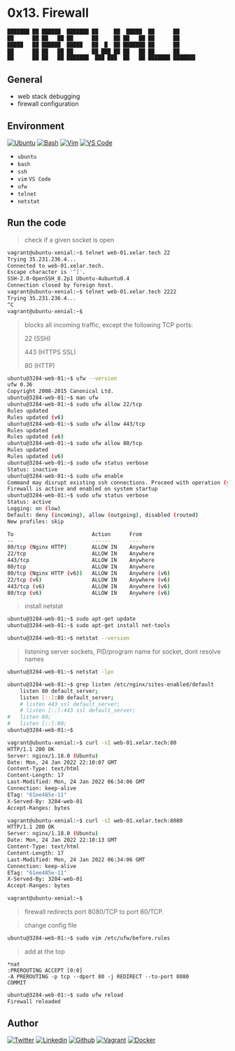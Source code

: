 # 0x13. Firewall

```bash
███████ ██ ██████  ███████ ██     ██  █████  ██      ██ 
██      ██ ██   ██ ██      ██     ██ ██   ██ ██      ██ 
█████   ██ ██████  █████   ██  █  ██ ███████ ██      ██ 
██      ██ ██   ██ ██      ██ ███ ██ ██   ██ ██      ██ 
██      ██ ██   ██ ███████  ███ ███  ██   ██ ███████ ███████ 
```

## General

* web stack debugging
* firewall configuration

## Environment

<!-- ubuntu -->
[![Ubuntu](https://img.shields.io/static/v1?label=&message=Ubuntu&color=E95420&logo=Ubuntu&logoColor=E95420&labelColor=2F333A)](https://ubuntu.com/) <!-- bash -->
[![Bash](https://img.shields.io/static/v1?label=&message=GNU%20Bash&color=4EAA25&logo=GNU%20Bash&logoColor=4EAA25&labelColor=2F333A)](https://www.gnu.org/software/bash/) <!-- vim -->
[![Vim](https://img.shields.io/static/v1?label=&message=Vim&color=019733&logo=Vim&logoColor=019733&labelColor=2F333A)](https://www.vim.org/) <!-- vs code -->
[![VS Code](https://img.shields.io/static/v1?label=&message=Visual%20Studio%20Code&color=5C2D91&logo=Visual%20Studio%20Code&logoColor=5C2D91&labelColor=2F333A)](https://code.visualstudio.com/)

* ``ubuntu``
* ``bash``
* ``ssh``
* ``vim`` ``VS Code``
* ``ufw``
* ``telnet``
* ``netstat``

## Run the code

> check if a given socket is open

```bash
vagrant@ubuntu-xenial:~$ telnet web-01.xelar.tech 22
Trying 35.231.236.4...
Connected to web-01.xelar.tech.
Escape character is '^]'.
SSH-2.0-OpenSSH_8.2p1 Ubuntu-4ubuntu0.4
Connection closed by foreign host.
vagrant@ubuntu-xenial:~$ telnet web-01.xelar.tech 2222
Trying 35.231.236.4...
^C
vagrant@ubuntu-xenial:~$ 
```

> blocks all incoming traffic, except the following TCP ports:
>
> 22 (SSH)
>
> 443 (HTTPS SSL)
>
> 80 (HTTP)
>

```bash
ubuntu@3284-web-01:~$ ufw --version
ufw 0.36
Copyright 2008-2015 Canonical Ltd.
ubuntu@3284-web-01:~$ man ufw
ubuntu@3284-web-01:~$ sudo ufw allow 22/tcp
Rules updated
Rules updated (v6)
ubuntu@3284-web-01:~$ sudo ufw allow 443/tcp
Rules updated
Rules updated (v6)
ubuntu@3284-web-01:~$ sudo ufw allow 80/tcp
Rules updated
Rules updated (v6)
ubuntu@3284-web-01:~$ sudo ufw status verbose
Status: inactive
ubuntu@3284-web-01:~$ sudo ufw enable
Command may disrupt existing ssh connections. Proceed with operation (y|n)? y
Firewall is active and enabled on system startup
ubuntu@3284-web-01:~$ sudo ufw status verbose
Status: active
Logging: on (low)
Default: deny (incoming), allow (outgoing), disabled (routed)
New profiles: skip

To                         Action      From
--                         ------      ----
80/tcp (Nginx HTTP)        ALLOW IN    Anywhere
22/tcp                     ALLOW IN    Anywhere
443/tcp                    ALLOW IN    Anywhere
80/tcp                     ALLOW IN    Anywhere
80/tcp (Nginx HTTP (v6))   ALLOW IN    Anywhere (v6)
22/tcp (v6)                ALLOW IN    Anywhere (v6)
443/tcp (v6)               ALLOW IN    Anywhere (v6)
80/tcp (v6)                ALLOW IN    Anywhere (v6)
```

> install netstat

```bash
ubuntu@3284-web-01:~$ sudo apt-get update
ubuntu@3284-web-01:~$ sudo apt-get install net-tools
```

```bash
ubuntu@3284-web-01:~$ netstat --version
```

> listening server sockets, PID/program name for socket, dont resolve names

```bash
ubuntu@3284-web-01:~$ netstat -lpn
```
```bash
ubuntu@3284-web-01:~$ grep listen /etc/nginx/sites-enabled/default
	listen 80 default_server;
	listen [::]:80 default_server;
	# listen 443 ssl default_server;
	# listen [::]:443 ssl default_server;
#	listen 80;
#	listen [::]:80;
ubuntu@3284-web-01:~$ 
```

```bash
vagrant@ubuntu-xenial:~$ curl -sI web-01.xelar.tech:80
HTTP/1.1 200 OK
Server: nginx/1.18.0 (Ubuntu)
Date: Mon, 24 Jan 2022 22:10:07 GMT
Content-Type: text/html
Content-Length: 17
Last-Modified: Mon, 24 Jan 2022 06:34:06 GMT
Connection: keep-alive
ETag: "61ee485e-11"
X-Served-By: 3284-web-01
Accept-Ranges: bytes

vagrant@ubuntu-xenial:~$ curl -sI web-01.xelar.tech:8080
HTTP/1.1 200 OK
Server: nginx/1.18.0 (Ubuntu)
Date: Mon, 24 Jan 2022 22:10:13 GMT
Content-Type: text/html
Content-Length: 17
Last-Modified: Mon, 24 Jan 2022 06:34:06 GMT
Connection: keep-alive
ETag: "61ee485e-11"
X-Served-By: 3284-web-01
Accept-Ranges: bytes

vagrant@ubuntu-xenial:~$ 
```

> firewall redirects port 8080/TCP to port 80/TCP.

> change config file

```bash
ubuntu@3284-web-01:~$ sudo vim /etc/ufw/before.rules
```

> add at the top

```
*nat
:PREROUTING ACCEPT [0:0]
-A PREROUTING -p tcp --dport 80 -j REDIRECT --to-port 8080
COMMIT
```

```bash
ubuntu@3284-web-01:~$ sudo ufw reload
Firewall reloaded
```
## Author

<!-- twitter -->
[![Twitter](https://img.shields.io/twitter/follow/ralex_uy?style=social)](https://twitter.com/ralex_uy) <!-- linkedin --> [![Linkedin](https://img.shields.io/badge/LinkedIn-+21K-blue?style=social&logo=linkedin)](https://www.linkedin.com/in/ronald-rivero/) <!-- github --> [![Github](https://img.shields.io/github/followers/ralexrivero?style=social)](https://github.com/ralexrivero/) <!-- vagrant --> [![Vagrant](https://img.shields.io/static/v1?label=&message=Vagrant%20Profile&color=1868F2&logo=vagrant&labelColor=2F333A)](https://app.vagrantup.com/ralexrivero) <!-- docker --> [![Docker](https://img.shields.io/static/v1?label=&message=Docker%20Profile&color=2496ED&logo=Docker&labelColor=2F333A)](https://hub.docker.com/u/ralexrivero)
